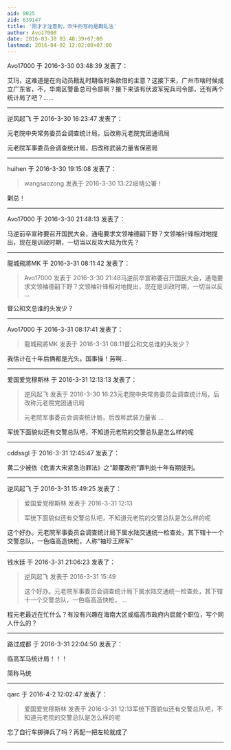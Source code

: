 ```yaml
---
aid: 9025
zid: 639147
title: '刚才才注意到，吹牛的写的是戡乱法'
author: Avo17000
date: 2016-03-30 03:48:39+07:00
lastmod: 2016-04-02 12:02:00+07:00
---
```


Avo17000 于 2016-3-30 03:48:39 发表了：

艾玛，这难道是在向动员戡乱时期临时条款借的主意？这接下来，广州市啥时候成立广东省，不，华南区警备总司令部啊？接下来该有伏波军宪兵司令部，还有两个统计局了吧？……

---------

逆风起飞 于 2016-3-30 16:23:47 发表了：

元老院中央常务委员会调查统计局，后改称元老院党团通讯局

元老院军事委员会调查统计局，后改称武装力量省保密局

---------

huihen 于 2016-3-30 19:15:08 发表了：

> wangsaozong 发表于 2016-3-30 13:22绥靖公署！



剿总！

---------

Avo17000 于 2016-3-30 21:48:13 发表了：

马逆前卒宣称要召开国民大会，通电要求文领袖德嗣下野？文领袖针锋相对地提出，现在是训政时期，一切当以反攻大陆为优先？

---------

龍城飛將MK 于 2016-3-31 08:11:42 发表了：

> Avo17000 发表于 2016-3-30 21:48马逆前卒宣称要召开国民大会，通电要求文领袖德嗣下野？文领袖针锋相对地提出，现在是训政时期，一切当以反 ...



督公和文总谁的头发少？

---------

Avo17000 于 2016-3-31 08:17:41 发表了：

> 龍城飛將MK 发表于 2016-3-31 08:11督公和文总谁的头发少？



我估计在十年后俩都是光头。国事操！劳啊…

---------

爱国爱党穆斯林 于 2016-3-31 12:13:13 发表了：

> 逆风起飞 发表于 2016-3-30 16:23元老院中央常务委员会调查统计局，后改称元老院党团通讯局
> 
> 元老院军事委员会调查统计局，后改称武装力量省 ...



军统下面貌似还有交警总队吧，不知道元老院的交警总队是怎么样的呢

---------

cddssgl 于 2016-3-31 12:45:47 发表了：

黄二少被依《危害大宋紧急治罪法》之“颠覆政府”罪判处十年有期徒刑。

---------

逆风起飞 于 2016-3-31 15:49:25 发表了：

> 爱国爱党穆斯林 发表于 2016-3-31 12:13
> 
> 军统下面貌似还有交警总队吧，不知道元老院的交警总队是怎么样的呢



这个好办。元老院军事委员会调查统计局下属水陆交通统一检查处，其下辖十一个交警总队，一色临高造快枪，人称“袖珍王牌军”

---------

钱水廷 于 2016-3-31 21:06:23 发表了：

> 逆风起飞 发表于 2016-3-31 15:49
> 
> 这个好办。元老院军事委员会调查统计局下属水陆交通统一检查处，其下辖十一个交警总队，一色临高造快枪， ...



程元老最近在忙什么？有没有兴趣在海南大区或临高市政府内屈就个职位，写个同人什么的？

---------

路过成都 于 2016-3-31 22:04:50 发表了：

临高军马统计局！！！

简称马统

---------

qarc 于 2016-4-2 12:02:47 发表了：

> 爱国爱党穆斯林 发表于 2016-3-31 12:13军统下面貌似还有交警总队吧，不知道元老院的交警总队是怎么样的呢



忘了自行车掷弹兵了吗？再配一把左轮就成了

---------

